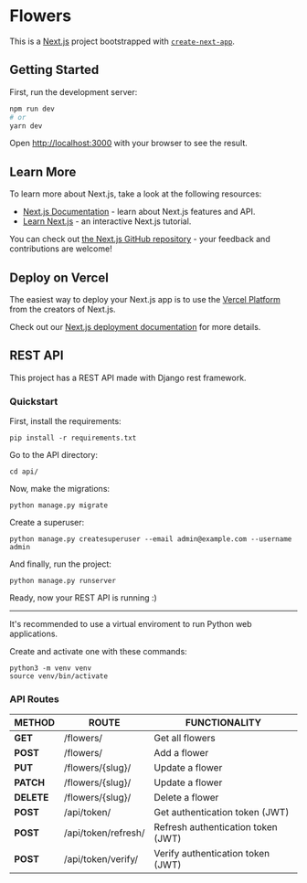 # Flowers

This is a [Next.js](https://nextjs.org/) project bootstrapped with [`create-next-app`](https://github.com/vercel/next.js/tree/canary/packages/create-next-app).

## Getting Started

First, run the development server:

```bash
npm run dev
# or
yarn dev
```

Open [http://localhost:3000](http://localhost:3000) with your browser to see the result.

## Learn More

To learn more about Next.js, take a look at the following resources:

- [Next.js Documentation](https://nextjs.org/docs) - learn about Next.js features and API.
- [Learn Next.js](https://nextjs.org/learn) - an interactive Next.js tutorial.

You can check out [the Next.js GitHub repository](https://github.com/vercel/next.js/) - your feedback and contributions are welcome!

## Deploy on Vercel

The easiest way to deploy your Next.js app is to use the [Vercel Platform](https://vercel.com/new?utm_medium=default-template&filter=next.js&utm_source=create-next-app&utm_campaign=create-next-app-readme) from the creators of Next.js.

Check out our [Next.js deployment documentation](https://nextjs.org/docs/deployment) for more details.

## REST API

This project has a REST API made with Django rest framework.

### Quickstart

First, install the requirements:

```
pip install -r requirements.txt
```

Go to the API directory:

```
cd api/
```

Now, make the migrations:

```
python manage.py migrate
```

Create a superuser:

```
python manage.py createsuperuser --email admin@example.com --username admin
```

And finally, run the project:

```
python manage.py runserver
```

Ready, now your REST API is running :)

---

It's recommended to use a virtual enviroment to run Python web applications.

Create and activate one with these commands:

```
python3 -m venv venv
source venv/bin/activate
```

### API Routes


| **METHOD**  | **ROUTE**                  | **FUNCTIONALITY**                  |
| ----------- | -------------------------- | ---------------------------------- |
| **GET**     | /flowers/                  | Get all flowers                    |
| **POST**    | /flowers/                  | Add a flower                       |
| **PUT**     | /flowers/{slug}/           | Update a flower                    |
| **PATCH**   | /flowers/{slug}/           | Update a flower                    |
| **DELETE**  | /flowers/{slug}/           | Delete a flower                    |
| **POST**    | /api/token/                | Get authentication token (JWT)     |
| **POST**    | /api/token/refresh/        | Refresh authentication token (JWT) |
| **POST**    | /api/token/verify/         | Verify authentication token (JWT)  |